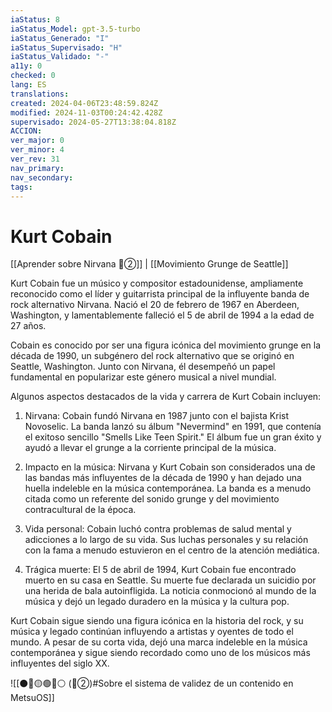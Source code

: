 ```yaml
---
iaStatus: 8
iaStatus_Model: gpt-3.5-turbo
iaStatus_Generado: "I"
iaStatus_Supervisado: "H"
iaStatus_Validado: "-"
a11y: 0
checked: 0
lang: ES
translations: 
created: 2024-04-06T23:48:59.824Z
modified: 2024-11-03T00:24:42.428Z
supervisado: 2024-05-27T13:38:04.818Z
ACCION: 
ver_major: 0
ver_minor: 4
ver_rev: 31
nav_primary: 
nav_secondary: 
tags:
---
```

# Kurt Cobain

[[Aprender sobre Nirvana  🔴②]] | [[Movimiento Grunge de Seattle]]

Kurt Cobain fue un músico y compositor estadounidense, ampliamente reconocido como el líder y guitarrista principal de la influyente banda de rock alternativo Nirvana. Nació el 20 de febrero de 1967 en Aberdeen, Washington, y lamentablemente falleció el 5 de abril de 1994 a la edad de 27 años.

Cobain es conocido por ser una figura icónica del movimiento grunge en la década de 1990, un subgénero del rock alternativo que se originó en Seattle, Washington. Junto con Nirvana, él desempeñó un papel fundamental en popularizar este género musical a nivel mundial.

Algunos aspectos destacados de la vida y carrera de Kurt Cobain incluyen:

1. Nirvana: Cobain fundó Nirvana en 1987 junto con el bajista Krist Novoselic. La banda lanzó su álbum "Nevermind" en 1991, que contenía el exitoso sencillo "Smells Like Teen Spirit." El álbum fue un gran éxito y ayudó a llevar el grunge a la corriente principal de la música.
    
2. Impacto en la música: Nirvana y Kurt Cobain son considerados una de las bandas más influyentes de la década de 1990 y han dejado una huella indeleble en la música contemporánea. La banda es a menudo citada como un referente del sonido grunge y del movimiento contracultural de la época.
    
3. Vida personal: Cobain luchó contra problemas de salud mental y adicciones a lo largo de su vida. Sus luchas personales y su relación con la fama a menudo estuvieron en el centro de la atención mediática.
    
4. Trágica muerte: El 5 de abril de 1994, Kurt Cobain fue encontrado muerto en su casa en Seattle. Su muerte fue declarada un suicidio por una herida de bala autoinfligida. La noticia conmocionó al mundo de la música y dejó un legado duradero en la música y la cultura pop.
    

Kurt Cobain sigue siendo una figura icónica en la historia del rock, y su música y legado continúan influyendo a artistas y oyentes de todo el mundo. A pesar de su corta vida, dejó una marca indeleble en la música contemporánea y sigue siendo recordado como uno de los músicos más influyentes del siglo XX.

![[⚫🔴🟡🟢🔵⚪ (🔴②)#Sobre el sistema de validez de un contenido en MetsuOS]]